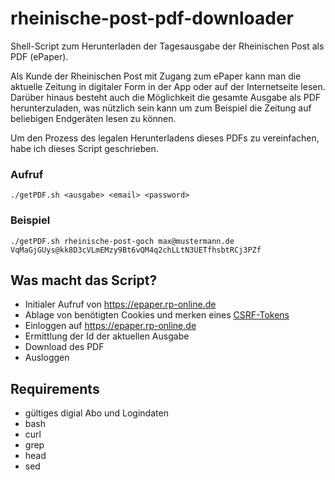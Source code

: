 # rheinische-post-pdf-downloader
Shell-Script zum Herunterladen der Tagesausgabe der Rheinischen Post als PDF (ePaper).

Als Kunde der Rheinischen Post mit Zugang zum ePaper kann man die aktuelle Zeitung in digitaler Form in der App oder auf der Internetseite lesen.
Darüber hinaus besteht auch die Möglichkeit die gesamte Ausgabe als PDF herunterzuladen, was nützlich sein kann um zum Beispiel die Zeitung auf beliebigen Endgeräten lesen zu können.

Um den Prozess des legalen Herunterladens dieses PDFs zu vereinfachen, habe ich dieses Script geschrieben.

### Aufruf
`
./getPDF.sh <ausgabe> <email> <password>
`
### Beispiel
`
./getPDF.sh rheinische-post-goch max@mustermann.de VqMaGjGUys@kk8D3cVLmEMzy9Bt6vQM4q2chLLtN3UETfhsbtRCj3PZf
`

## Was macht das Script?
- Initialer Aufruf von https://epaper.rp-online.de
- Ablage von benötigten Cookies und merken eines [CSRF-Tokens](https://en.wikipedia.org/wiki/Cross-site_request_forgery)
- Einloggen auf https://epaper.rp-online.de 
- Ermittlung der Id der aktuellen Ausgabe
- Download des PDF
- Ausloggen

## Requirements
- gültiges digial Abo und Logindaten
- bash
- curl
- grep
- head
- sed
